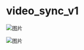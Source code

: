 # video_sync_v1
![图片](https://github.com/user-attachments/assets/b8a4d040-afc7-4ca9-89ef-fe8836e42ca7)


![图片](https://github.com/user-attachments/assets/691cb07c-2a94-45a4-9620-abafb183a817)
